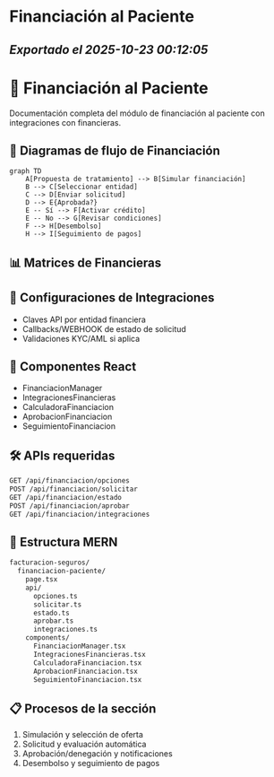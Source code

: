 # Financiación al Paciente
*Exportado el 2025-10-23 00:12:05*
---

# 🏦 Financiación al Paciente

Documentación completa del módulo de financiación al paciente con integraciones con financieras.

## 🔄 Diagramas de flujo de Financiación

```mermaid
graph TD
    A[Propuesta de tratamiento] --> B[Simular financiación]
    B --> C[Seleccionar entidad]
    C --> D[Enviar solicitud]
    D --> E{Aprobada?}
    E -- Sí --> F[Activar crédito]
    E -- No --> G[Revisar condiciones]
    F --> H[Desembolso]
    H --> I[Seguimiento de pagos]
```

## 📊 Matrices de Financieras

<!-- Bloque no procesado: table -->

## 🔌 Configuraciones de Integraciones

- Claves API por entidad financiera
- Callbacks/WEBHOOK de estado de solicitud
- Validaciones KYC/AML si aplica
## 🧩 Componentes React

- FinanciacionManager
- IntegracionesFinancieras
- CalculadoraFinanciacion
- AprobacionFinanciacion
- SeguimientoFinanciacion
## 🛠️ APIs requeridas

```bash
GET /api/financiacion/opciones
POST /api/financiacion/solicitar
GET /api/financiacion/estado
POST /api/financiacion/aprobar
GET /api/financiacion/integraciones
```

## 📁 Estructura MERN

```bash
facturacion-seguros/
  financiacion-paciente/
    page.tsx
    api/
      opciones.ts
      solicitar.ts
      estado.ts
      aprobar.ts
      integraciones.ts
    components/
      FinanciacionManager.tsx
      IntegracionesFinancieras.tsx
      CalculadoraFinanciacion.tsx
      AprobacionFinanciacion.tsx
      SeguimientoFinanciacion.tsx
```

## 📋 Procesos de la sección

1. Simulación y selección de oferta
1. Solicitud y evaluación automática
1. Aprobación/denegación y notificaciones
1. Desembolso y seguimiento de pagos
